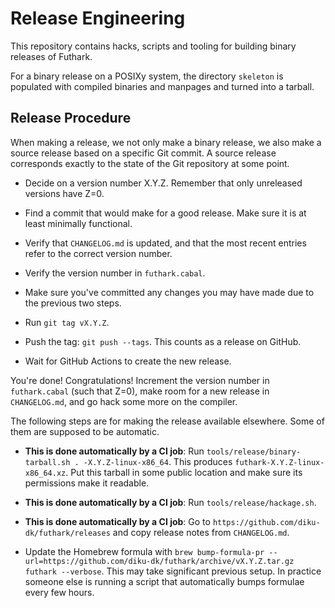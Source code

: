 Release Engineering
===================

This repository contains hacks, scripts and tooling for building
binary releases of Futhark.

For a binary release on a POSIXy system, the directory `skeleton` is
populated with compiled binaries and manpages and turned into a
tarball.

Release Procedure
-----------------

When making a release, we not only make a binary release, we also make
a source release based on a specific Git commit.  A source release
corresponds exactly to the state of the Git repository at some point.

 * Decide on a version number X.Y.Z.  Remember that only unreleased
   versions have Z=0.

 * Find a commit that would make for a good release.  Make sure it is
   at least minimally functional.

 * Verify that `CHANGELOG.md` is updated, and that the most recent
   entries refer to the correct version number.

 * Verify the version number in `futhark.cabal`.

 * Make sure you've committed any changes you may have made due to the
   previous two steps.

 * Run `git tag vX.Y.Z`.

 * Push the tag: `git push --tags`.  This counts as a release on
   GitHub.

 * Wait for GitHub Actions to create the new release.

You're done!  Congratulations!  Increment the version number in
`futhark.cabal` (such that Z=0), make room for a new release in
`CHANGELOG.md`, and go hack some more on the compiler.

The following steps are for making the release available elsewhere.
Some of them are supposed to be automatic.

 * **This is done automatically by a CI job**: Run
   `tools/release/binary-tarball.sh . -X.Y.Z-linux-x86_64`.  This
   produces `futhark-X.Y.Z-linux-x86_64.xz`.  Put this tarball in some
   public location and make sure its permissions make it readable.

 * **This is done automatically by a CI job**: Run
   `tools/release/hackage.sh`.

 * **This is done automatically by a CI job**: Go to
   `https://github.com/diku-dk/futhark/releases` and copy release
   notes from `CHANGELOG.md`.

 * Update the Homebrew formula with `brew bump-formula-pr
   --url=https://github.com/diku-dk/futhark/archive/vX.Y.Z.tar.gz
   futhark --verbose`.  This may take significant previous setup.  In
   practice someone else is running a script that automatically bumps
   formulae every few hours.
